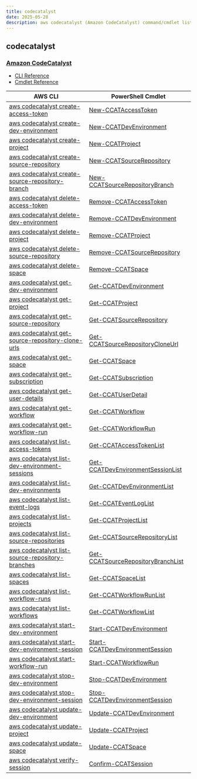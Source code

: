```yaml
---
title: codecatalyst
date: 2025-05-28
description: aws codecatalyst (Amazon CodeCatalyst) command/cmdlet list.
---
```


## codecatalyst

### [Amazon CodeCatalyst](https://aws.amazon.com/codecatalyst/)

* [CLI Reference](https://awscli.amazonaws.com/v2/documentation/api/latest/reference/codecatalyst/index.html)
* [Cmdlet Reference](https://docs.aws.amazon.com/powershell/latest/reference/items/CodeCatalyst_cmdlets.html)

|AWS CLI|PowerShell Cmdlet|
|----|----|
|[aws codecatalyst create-access-token](https://awscli.amazonaws.com/v2/documentation/api/latest/reference/codecatalyst/create-access-token.html)|[New-CCATAccessToken](https://docs.aws.amazon.com/powershell/latest/reference/items/New-CCATAccessToken.html)|
|[aws codecatalyst create-dev-environment](https://awscli.amazonaws.com/v2/documentation/api/latest/reference/codecatalyst/create-dev-environment.html)|[New-CCATDevEnvironment](https://docs.aws.amazon.com/powershell/latest/reference/items/New-CCATDevEnvironment.html)|
|[aws codecatalyst create-project](https://awscli.amazonaws.com/v2/documentation/api/latest/reference/codecatalyst/create-project.html)|[New-CCATProject](https://docs.aws.amazon.com/powershell/latest/reference/items/New-CCATProject.html)|
|[aws codecatalyst create-source-repository](https://awscli.amazonaws.com/v2/documentation/api/latest/reference/codecatalyst/create-source-repository.html)|[New-CCATSourceRepository](https://docs.aws.amazon.com/powershell/latest/reference/items/New-CCATSourceRepository.html)|
|[aws codecatalyst create-source-repository-branch](https://awscli.amazonaws.com/v2/documentation/api/latest/reference/codecatalyst/create-source-repository-branch.html)|[New-CCATSourceRepositoryBranch](https://docs.aws.amazon.com/powershell/latest/reference/items/New-CCATSourceRepositoryBranch.html)|
|[aws codecatalyst delete-access-token](https://awscli.amazonaws.com/v2/documentation/api/latest/reference/codecatalyst/delete-access-token.html)|[Remove-CCATAccessToken](https://docs.aws.amazon.com/powershell/latest/reference/items/Remove-CCATAccessToken.html)|
|[aws codecatalyst delete-dev-environment](https://awscli.amazonaws.com/v2/documentation/api/latest/reference/codecatalyst/delete-dev-environment.html)|[Remove-CCATDevEnvironment](https://docs.aws.amazon.com/powershell/latest/reference/items/Remove-CCATDevEnvironment.html)|
|[aws codecatalyst delete-project](https://awscli.amazonaws.com/v2/documentation/api/latest/reference/codecatalyst/delete-project.html)|[Remove-CCATProject](https://docs.aws.amazon.com/powershell/latest/reference/items/Remove-CCATProject.html)|
|[aws codecatalyst delete-source-repository](https://awscli.amazonaws.com/v2/documentation/api/latest/reference/codecatalyst/delete-source-repository.html)|[Remove-CCATSourceRepository](https://docs.aws.amazon.com/powershell/latest/reference/items/Remove-CCATSourceRepository.html)|
|[aws codecatalyst delete-space](https://awscli.amazonaws.com/v2/documentation/api/latest/reference/codecatalyst/delete-space.html)|[Remove-CCATSpace](https://docs.aws.amazon.com/powershell/latest/reference/items/Remove-CCATSpace.html)|
|[aws codecatalyst get-dev-environment](https://awscli.amazonaws.com/v2/documentation/api/latest/reference/codecatalyst/get-dev-environment.html)|[Get-CCATDevEnvironment](https://docs.aws.amazon.com/powershell/latest/reference/items/Get-CCATDevEnvironment.html)|
|[aws codecatalyst get-project](https://awscli.amazonaws.com/v2/documentation/api/latest/reference/codecatalyst/get-project.html)|[Get-CCATProject](https://docs.aws.amazon.com/powershell/latest/reference/items/Get-CCATProject.html)|
|[aws codecatalyst get-source-repository](https://awscli.amazonaws.com/v2/documentation/api/latest/reference/codecatalyst/get-source-repository.html)|[Get-CCATSourceRepository](https://docs.aws.amazon.com/powershell/latest/reference/items/Get-CCATSourceRepository.html)|
|[aws codecatalyst get-source-repository-clone-urls](https://awscli.amazonaws.com/v2/documentation/api/latest/reference/codecatalyst/get-source-repository-clone-urls.html)|[Get-CCATSourceRepositoryCloneUrl](https://docs.aws.amazon.com/powershell/latest/reference/items/Get-CCATSourceRepositoryCloneUrl.html)|
|[aws codecatalyst get-space](https://awscli.amazonaws.com/v2/documentation/api/latest/reference/codecatalyst/get-space.html)|[Get-CCATSpace](https://docs.aws.amazon.com/powershell/latest/reference/items/Get-CCATSpace.html)|
|[aws codecatalyst get-subscription](https://awscli.amazonaws.com/v2/documentation/api/latest/reference/codecatalyst/get-subscription.html)|[Get-CCATSubscription](https://docs.aws.amazon.com/powershell/latest/reference/items/Get-CCATSubscription.html)|
|[aws codecatalyst get-user-details](https://awscli.amazonaws.com/v2/documentation/api/latest/reference/codecatalyst/get-user-details.html)|[Get-CCATUserDetail](https://docs.aws.amazon.com/powershell/latest/reference/items/Get-CCATUserDetail.html)|
|[aws codecatalyst get-workflow](https://awscli.amazonaws.com/v2/documentation/api/latest/reference/codecatalyst/get-workflow.html)|[Get-CCATWorkflow](https://docs.aws.amazon.com/powershell/latest/reference/items/Get-CCATWorkflow.html)|
|[aws codecatalyst get-workflow-run](https://awscli.amazonaws.com/v2/documentation/api/latest/reference/codecatalyst/get-workflow-run.html)|[Get-CCATWorkflowRun](https://docs.aws.amazon.com/powershell/latest/reference/items/Get-CCATWorkflowRun.html)|
|[aws codecatalyst list-access-tokens](https://awscli.amazonaws.com/v2/documentation/api/latest/reference/codecatalyst/list-access-tokens.html)|[Get-CCATAccessTokenList](https://docs.aws.amazon.com/powershell/latest/reference/items/Get-CCATAccessTokenList.html)|
|[aws codecatalyst list-dev-environment-sessions](https://awscli.amazonaws.com/v2/documentation/api/latest/reference/codecatalyst/list-dev-environment-sessions.html)|[Get-CCATDevEnvironmentSessionList](https://docs.aws.amazon.com/powershell/latest/reference/items/Get-CCATDevEnvironmentSessionList.html)|
|[aws codecatalyst list-dev-environments](https://awscli.amazonaws.com/v2/documentation/api/latest/reference/codecatalyst/list-dev-environments.html)|[Get-CCATDevEnvironmentList](https://docs.aws.amazon.com/powershell/latest/reference/items/Get-CCATDevEnvironmentList.html)|
|[aws codecatalyst list-event-logs](https://awscli.amazonaws.com/v2/documentation/api/latest/reference/codecatalyst/list-event-logs.html)|[Get-CCATEventLogList](https://docs.aws.amazon.com/powershell/latest/reference/items/Get-CCATEventLogList.html)|
|[aws codecatalyst list-projects](https://awscli.amazonaws.com/v2/documentation/api/latest/reference/codecatalyst/list-projects.html)|[Get-CCATProjectList](https://docs.aws.amazon.com/powershell/latest/reference/items/Get-CCATProjectList.html)|
|[aws codecatalyst list-source-repositories](https://awscli.amazonaws.com/v2/documentation/api/latest/reference/codecatalyst/list-source-repositories.html)|[Get-CCATSourceRepositoryList](https://docs.aws.amazon.com/powershell/latest/reference/items/Get-CCATSourceRepositoryList.html)|
|[aws codecatalyst list-source-repository-branches](https://awscli.amazonaws.com/v2/documentation/api/latest/reference/codecatalyst/list-source-repository-branches.html)|[Get-CCATSourceRepositoryBranchList](https://docs.aws.amazon.com/powershell/latest/reference/items/Get-CCATSourceRepositoryBranchList.html)|
|[aws codecatalyst list-spaces](https://awscli.amazonaws.com/v2/documentation/api/latest/reference/codecatalyst/list-spaces.html)|[Get-CCATSpaceList](https://docs.aws.amazon.com/powershell/latest/reference/items/Get-CCATSpaceList.html)|
|[aws codecatalyst list-workflow-runs](https://awscli.amazonaws.com/v2/documentation/api/latest/reference/codecatalyst/list-workflow-runs.html)|[Get-CCATWorkflowRunList](https://docs.aws.amazon.com/powershell/latest/reference/items/Get-CCATWorkflowRunList.html)|
|[aws codecatalyst list-workflows](https://awscli.amazonaws.com/v2/documentation/api/latest/reference/codecatalyst/list-workflows.html)|[Get-CCATWorkflowList](https://docs.aws.amazon.com/powershell/latest/reference/items/Get-CCATWorkflowList.html)|
|[aws codecatalyst start-dev-environment](https://awscli.amazonaws.com/v2/documentation/api/latest/reference/codecatalyst/start-dev-environment.html)|[Start-CCATDevEnvironment](https://docs.aws.amazon.com/powershell/latest/reference/items/Start-CCATDevEnvironment.html)|
|[aws codecatalyst start-dev-environment-session](https://awscli.amazonaws.com/v2/documentation/api/latest/reference/codecatalyst/start-dev-environment-session.html)|[Start-CCATDevEnvironmentSession](https://docs.aws.amazon.com/powershell/latest/reference/items/Start-CCATDevEnvironmentSession.html)|
|[aws codecatalyst start-workflow-run](https://awscli.amazonaws.com/v2/documentation/api/latest/reference/codecatalyst/start-workflow-run.html)|[Start-CCATWorkflowRun](https://docs.aws.amazon.com/powershell/latest/reference/items/Start-CCATWorkflowRun.html)|
|[aws codecatalyst stop-dev-environment](https://awscli.amazonaws.com/v2/documentation/api/latest/reference/codecatalyst/stop-dev-environment.html)|[Stop-CCATDevEnvironment](https://docs.aws.amazon.com/powershell/latest/reference/items/Stop-CCATDevEnvironment.html)|
|[aws codecatalyst stop-dev-environment-session](https://awscli.amazonaws.com/v2/documentation/api/latest/reference/codecatalyst/stop-dev-environment-session.html)|[Stop-CCATDevEnvironmentSession](https://docs.aws.amazon.com/powershell/latest/reference/items/Stop-CCATDevEnvironmentSession.html)|
|[aws codecatalyst update-dev-environment](https://awscli.amazonaws.com/v2/documentation/api/latest/reference/codecatalyst/update-dev-environment.html)|[Update-CCATDevEnvironment](https://docs.aws.amazon.com/powershell/latest/reference/items/Update-CCATDevEnvironment.html)|
|[aws codecatalyst update-project](https://awscli.amazonaws.com/v2/documentation/api/latest/reference/codecatalyst/update-project.html)|[Update-CCATProject](https://docs.aws.amazon.com/powershell/latest/reference/items/Update-CCATProject.html)|
|[aws codecatalyst update-space](https://awscli.amazonaws.com/v2/documentation/api/latest/reference/codecatalyst/update-space.html)|[Update-CCATSpace](https://docs.aws.amazon.com/powershell/latest/reference/items/Update-CCATSpace.html)|
|[aws codecatalyst verify-session](https://awscli.amazonaws.com/v2/documentation/api/latest/reference/codecatalyst/verify-session.html)|[Confirm-CCATSession](https://docs.aws.amazon.com/powershell/latest/reference/items/Confirm-CCATSession.html)|

